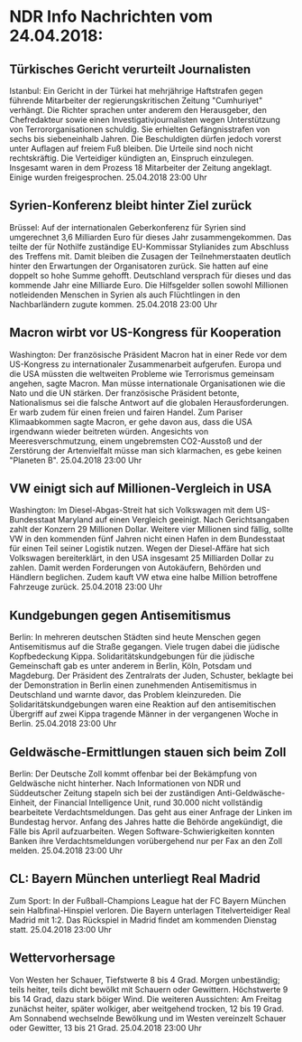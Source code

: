 # NDR Info Nachrichten vom 24.04.2018:


## Türkisches Gericht verurteilt Journalisten
Istanbul: Ein Gericht in der Türkei hat mehrjährige Haftstrafen gegen führende Mitarbeiter der regierungskritischen Zeitung "Cumhuriyet" verhängt. Die Richter sprachen unter anderem den Herausgeber, den Chefredakteur sowie einen Investigativjournalisten wegen Unterstützung von Terrororganisationen schuldig. Sie erhielten Gefängnisstrafen von sechs bis siebeneinhalb Jahren. Die Beschuldigten dürfen jedoch vorerst unter Auflagen auf freiem Fuß bleiben. Die Urteile sind noch nicht rechtskräftig. Die Verteidiger kündigten an, Einspruch einzulegen. Insgesamt waren in dem Prozess 18 Mitarbeiter der Zeitung angeklagt. Einige wurden freigesprochen. 25.04.2018 23:00 Uhr 

## Syrien-Konferenz bleibt hinter Ziel zurück
Brüssel: Auf der internationalen Geberkonferenz für Syrien sind umgerechnet 3,6 Milliarden Euro für dieses Jahr zusammengekommen. Das teilte der für Nothilfe zuständige EU-Kommissar Stylianides zum Abschluss des Treffens mit. Damit bleiben die Zusagen der Teilnehmerstaaten deutlich hinter den Erwartungen der Organisatoren zurück. Sie hatten auf eine doppelt so hohe Summe gehofft. Deutschland versprach für dieses und das kommende Jahr eine Milliarde Euro. Die Hilfsgelder sollen sowohl Millionen notleidenden Menschen in Syrien als auch Flüchtlingen in den Nachbarländern zugute kommen. 25.04.2018 23:00 Uhr 

## Macron wirbt vor US-Kongress für Kooperation
Washington: Der französische Präsident Macron hat in einer Rede vor dem US-Kongress zu internationaler Zusammenarbeit aufgerufen. Europa und die USA müssten die weltweiten Probleme wie Terrorismus gemeinsam angehen, sagte Macron. Man müsse internationale Organisationen wie die Nato und die UN stärken. Der französische Präsident betonte, Nationalismus sei die falsche Antwort auf die globalen Herausforderungen. Er warb zudem für einen freien und fairen Handel. Zum Pariser Klimaabkommen sagte Macron, er gehe davon aus, dass die USA irgendwann wieder beitreten würden. Angesichts von Meeresverschmutzung, einem ungebremsten CO2-Ausstoß und der Zerstörung der Artenvielfalt müsse man sich klarmachen, es gebe keinen "Planeten B". 25.04.2018 23:00 Uhr 

## VW einigt sich auf Millionen-Vergleich in USA
Washington: Im Diesel-Abgas-Streit hat sich Volkswagen mit dem US-Bundesstaat Maryland auf einen Vergleich geeinigt. Nach Gerichtsangaben zahlt der Konzern 29 Millionen Dollar. Weitere vier Millionen sind fällig, sollte VW in den kommenden fünf Jahren nicht einen Hafen in dem Bundesstaat für einen Teil seiner Logistik nutzen. Wegen der Diesel-Affäre hat sich Volkswagen bereiterklärt, in den USA insgesamt 25 Milliarden Dollar zu zahlen. Damit werden Forderungen von Autokäufern, Behörden und Händlern beglichen. Zudem kauft VW etwa eine halbe Million betroffene Fahrzeuge zurück. 25.04.2018 23:00 Uhr 

## Kundgebungen gegen Antisemitismus
Berlin: In mehreren deutschen Städten sind heute Menschen gegen Antisemitismus auf die Straße gegangen. Viele trugen dabei die jüdische Kopfbedeckung Kippa. Solidaritätskundgebungen für die jüdische Gemeinschaft gab es unter anderem in Berlin, Köln, Potsdam und Magdeburg. Der Präsident des Zentralrats der Juden, Schuster, beklagte bei der Demonstration in Berlin einen zunehmenden Antisemitismus in Deutschland und warnte davor, das Problem kleinzureden. Die Solidaritätskundgebungen waren eine Reaktion auf den antisemitischen Übergriff auf zwei Kippa tragende Männer in der vergangenen Woche in Berlin. 25.04.2018 23:00 Uhr 

## Geldwäsche-Ermittlungen stauen sich beim Zoll
Berlin: Der Deutsche Zoll kommt offenbar bei der Bekämpfung von Geldwäsche nicht hinterher. Nach Informationen von NDR und Süddeutscher Zeitung stapeln sich bei der zuständigen Anti-Geldwäsche-Einheit, der Financial Intelligence Unit, rund 30.000 nicht vollständig bearbeitete Verdachtsmeldungen. Das geht aus einer Anfrage der Linken im Bundestag hervor. Anfang des Jahres hatte die Behörde angekündigt, die Fälle bis April aufzuarbeiten. Wegen Software-Schwierigkeiten konnten Banken ihre Verdachtsmeldungen vorübergehend nur per Fax an den Zoll melden. 25.04.2018 23:00 Uhr 

## CL: Bayern München unterliegt Real Madrid
Zum Sport: In der Fußball-Champions League hat der FC Bayern München sein Halbfinal-Hinspiel verloren. Die Bayern unterlagen Titelverteidiger Real Madrid mit 1:2. Das Rückspiel in Madrid findet am kommenden Dienstag statt. 25.04.2018 23:00 Uhr 

## Wettervorhersage
Von Westen her Schauer, Tiefstwerte 8 bis 4 Grad. Morgen unbeständig; teils heiter, teils dicht bewölkt mit Schauern oder Gewittern. Höchstwerte 9 bis 14 Grad, dazu stark böiger Wind. Die weiteren Aussichten:
Am Freitag zunächst heiter, später wolkiger, aber weitgehend trocken, 12 bis 19 Grad. Am Sonnabend wechselnde Bewölkung und im Westen vereinzelt Schauer oder Gewitter, 13 bis 21 Grad. 25.04.2018 23:00 Uhr 
